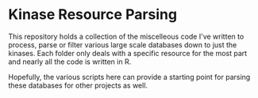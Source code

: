 # Kinase Resource Parsing

This repository holds a collection of the miscelleous code I've written to process, parse or filter various large scale databases down to just the kinases. Each folder only deals with a specific resource for the most part and nearly all the code is written in R.

Hopefully, the various scripts here can provide a starting point for parsing these databases for other projects as well.
